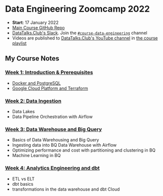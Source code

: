 # Data Engineering Zoomcamp 2022


- **Start**: 17 January 2022
- [Main Course GitHub Repo](https://github.com/DataTalksClub/data-engineering-zoomcamp)
- [DataTalks.Club's Slack](https://datatalks.club/slack.html). Join the [`#course-data-engineering`](https://app.slack.com/client/T01ATQK62F8/C01FABYF2RG) channel
- Videos are published to [DataTalks.Club's YouTube channel](https://www.youtube.com/c/DataTalksClub) in [the course playlist](https://www.youtube.com/playlist?list=PL3MmuxUbc_hJed7dXYoJw8DoCuVHhGEQb) 

## My Course Notes
### [Week 1: Introduction & Prerequisites](week01)
- [Docker and PostgreSQL](week01/docker-sql/)
- [Google Cloud Platform and Terraform](week01/gcp-terraform/)

### [Week 2: Data Ingestion](week02)
 - Data Lakes
 - Data Pipeline Orchestration with Airflow

### [Week 3: Data Warehouse and Big Query](week03)
  - Basics of Data Warehousing and Big Query
  - Ingesting data into BQ Data Warehouse with Airflow
  - Optimizing performance and cost with partitioning and clustering in BQ
  - Machine Learning in BQ

### [Week 4: Analytics Engineering and dbt](week04)
  - ETL vs ELT
  - dbt basics
  - transformations in the data warehouse and dbt Cloud
